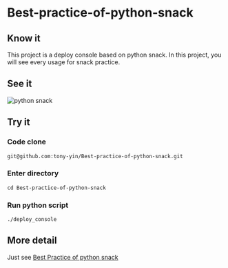 # Best-practice-of-python-snack

## Know it
This project is a deploy console based on python snack. In this project, you will see every usage for snack practice.

## See it

![python snack][1]

## Try it

### Code clone 

```
git@github.com:tony-yin/Best-practice-of-python-snack.git
```

### Enter directory

```
cd Best-practice-of-python-snack
```

### Run python script

```
./deploy_console
```

## More detail

Just see [Best Practice of python snack][2]

[1]: http://ow0mgad6r.bkt.clouddn.com/deploy_console.gif
[2]: http://www.tony-yin.top/2018/06/03/Python-Snack-Best-Practice/
